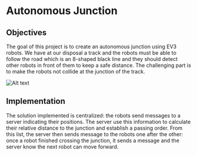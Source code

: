 # Autonomous Junction

## Objectives

The goal of this project is to create an autonomous junction using EV3 robots. We have at our disposal a track and the robots must be able to follow the road which is an 8-shaped black line and they should detect other robots in front of them to keep a safe distance.
The challenging part is to make the robots not collide at the junction of the track.

![Alt text](junction.jpg?raw=true "Junction")

## Implementation

The solution implemented is centralized: the robots send messages to a server indicating their positions. The server use this information to calculate their relative distance to the junction and establish a passing order. From this list, the server then sends message to the robots one after the other: once a robot finished crossing the junction, it sends a message and the server know the next robot can move forward.
